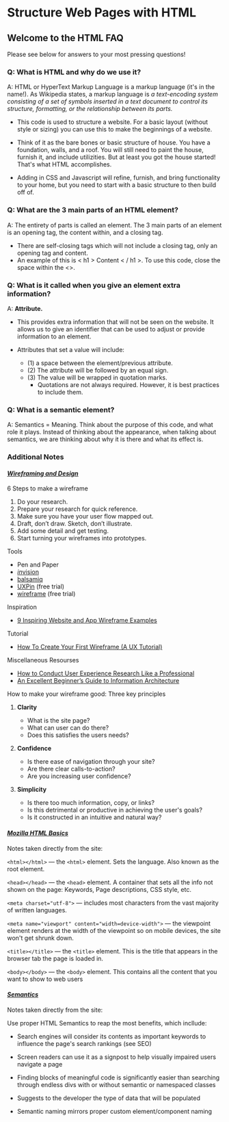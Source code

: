 # Structure Web Pages with HTML

## Welcome to the HTML FAQ

Please see below for answers to your most pressing questions!

### Q: What is HTML and why do we use it?

A: HTML or HyperText Markup Language is a markup language (it's in the name!). As Wikipedia states, a markup language is *a text-encoding system consisting of a set of symbols inserted in a text document to control its structure, formatting, or the relationship between its parts.*

- This code is used to structure a website. For a basic layout (without style or sizing) you can use this to make the beginnings of a website.

- Think of it as the bare bones or basic structure of house. You have a foundation, walls, and a roof. You will still need to paint the house, furnish it, and include utilizities. But at least you got the house started! That's what HTML accomplishes.

- Adding in CSS and Javascript will refine, furnish, and bring functionality to your home, but you need to start with a basic structure to then build off of.

### Q: What are the 3 main parts of an HTML element?

A: The entirety of parts is called an element. The 3 main parts of an element is an opening tag, the content within, and a closing tag.

- There are self-closing tags which will not include a closing tag, only an opening tag and content.
- An example of this is < h1 > Content < / h1 >. To use this code, close the space within the <>.

### Q: What is it called when you give an element extra information?

A: **Attribute.**

- This provides extra information that will not be seen on the website. It allows us to give an identifier that can be used to adjust or provide information to an element.

- Attributes that set a value will include:
  - (1) a space between the element/previous attribute.
  - (2) The attribute will be followed by an equal sign.
  - (3) The value will be wrapped in quotation marks.
    - Quotations are not always required. However, it is best practices to include them.

### Q: What is a semantic element?

A: Semantics = Meaning. Think about the purpose of this code, and what role it plays. Instead of thinking about the appearance, when talking about semantics, we are thinking about why it is there and what its effect is.

### **Additional Notes**

#### [*Wireframing and Design*](https://careerfoundry.com/en/blog/ux-design/how-to-create-your-first-wireframe/)

6 Steps to make a wireframe

1. Do your research.
2. Prepare your research for quick reference.
3. Make sure you have your user flow mapped out.
4. Draft, don’t draw. Sketch, don’t illustrate.
5. Add some detail and get testing.
6. Start turning your wireframes into prototypes.

Tools

- Pen and Paper
- [*in*vision](https://www.invisionapp.com/)
- [balsamiq](https://balsamiq.com/)
- [UXPin](https://www.uxpin.com/) (free trial)
- [wireframe](https://wireframe.cc/) (free trial)

Inspiration

- [9 Inspiring Website and App Wireframe Examples](https://careerfoundry.com/en/blog/ux-design/website-app-wireframe-examples/)

Tutorial

- [How To Create Your First Wireframe (A UX Tutorial)](https://www.youtube.com/watch?v=qpH7-KFWZRI)

Miscellaneous Resourses

- [How to Conduct User Experience Research Like a Professional](https://careerfoundry.com/en/blog/ux-design/how-to-conduct-user-experience-research-like-a-professional/)
- [An Excellent Beginner’s Guide to Information Architecture](https://careerfoundry.com/en/blog/ux-design/a-beginners-guide-to-information-architecture/)

How to make your wireframe good: Three key principles

1. **Clarity**
    - What is the site page?
    - What can user can do there?
    - Does this satisfies the users needs?

2. **Confidence**
    - Is there ease of navigation through your site?
    - Are there clear calls-to-action?
    - Are you increasing user confidence?

3. **Simplicity**
    - Is there too much information, copy, or links?
    - Is this detrimental or productive in achieving the user's goals?
    - Is it constructed in an intuitive and natural way?

#### [*Mozilla HTML Basics*](https://developer.mozilla.org/en-US/docs/Learn/Getting_started_with_the_web/HTML_basics)

Notes taken directly from the site:

`<html></html>` — the `<html>` element. Sets the language. Also known as the root element.

`<head></head>` — the `<head>` element. A container that sets all the info not shown on the page: Keywords, Page descriptions, CSS style, etc.

`<meta charset="utf-8">` — includes most characters from the vast majority of written languages.

`<meta name="viewport" content="width=device-width">` — the viewpoint element renders at the width of the viewpoint so on mobile devices, the site won't get shrunk down.

`<title></title>` — the `<title>` element. This is the title that appears in the browser tab the page is loaded in.

`<body></body>` — the `<body>` element. This contains all the content that you want to show to web users

#### [*Semantics*](https://developer.mozilla.org/en-US/docs/Glossary/Semantics)

Notes taken directly from the site:

Use proper HTML Semantics to reap the most benefits, which incllude:

- Search engines will consider its contents as important keywords to influence the page's search rankings (see SEO)

- Screen readers can use it as a signpost to help visually impaired users navigate a page

- Finding blocks of meaningful code is significantly easier than searching through endless divs with or without semantic or namespaced classes

- Suggests to the developer the type of data that will be populated

- Semantic naming mirrors proper custom element/component naming
